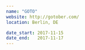 ```yaml
---
name: "GOTO"
website: http://gotober.com/
location: Berlin, DE

date_start: 2017-11-15
date_end:   2017-11-17
---
```

